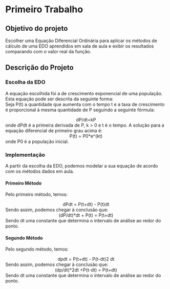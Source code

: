 # Primeiro Trabalho
## Objetivo do projeto
Escolher uma Equação Diferencial Ordinária para aplicar os métodos de cálculo de uma EDO aprendidos em sala de aula e exibir os resultados comparando com o valor real da função.

## Descrição do Projeto
### Escolha da EDO
A equação escolhida foi a de crescimento exponencial de uma população. Esta equação pode ser descrita da seguinte forma:   
Seja P(t) a quantidade que aumenta com o tempo t e a taxa de crescimento é proporcional à mesma quantidade de P seguindo a seguinte fórmula:   
<center>dP/dt=kP</center>
onde dPdt é a primeira derivada de P, k > 0 e t é o tempo.   
A solução para a equação diferencial de primeiro grau acima é:   
<center>P(t) = P0*e^(kt)</center>   
onde P0 é a população inicial.   

### Implementação
A partir da escolha da EDO, podemos modelar a sua equação de acordo com os métodos dados em aula.

#### Primeiro Método
Pelo primeiro método, temos:   
<center>dPdt = P(t+dt) - P(t)dt</center>
Sendo assim, podemos chegar à conclusão que:
<center>(dP/dt)*dt + P(t) = P(t+dt)</center>
Sendo dt uma constante que determina o intervalo de análise ao redor do ponto.

#### Segundo Método
Pelo segundo método, temos:
<center>dpdt = P(t+dt) - P(t-dt)2 dt</center>
Sendo assim, podemos chegar à conclusão que:
<center>(dp/dt)*2dt +P(t-dt) = P(t+dt)</center>
Sendo dt uma constante que determina o intervalo de análise ao redor do ponto.
